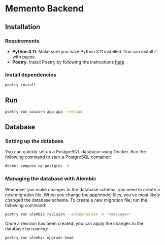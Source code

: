 # Memento Backend

## Installation

### Requirements

- **Python 3.11**: Make sure you have Python 3.11 installed. You can install it with [pyenv](https://github.com/pyenv/pyenv?tab=readme-ov-file#installation).
- **Poetry**: Install Poetry by following the instructions [here](https://python-poetry.org/docs/#installation).

### Install dependencies

```bash
poetry install
```

## Run

```bash
poetry run uvicorn app:app --reload
```

## Database

### Setting up the database

You can quickly set up a PostgreSQL database using Docker. Run the following command to start a
PostgreSQL container:

```bash
docker compose up postgres -d
```

### Managing the database with Alembic

Whenever you make changes to the database schema, you need to create a new migration file. When
you change the app/model files, you've most likely changed the database schema. To create a new
migration file, run the following command:

```bash
poetry run alembic revision --autogenerate -m "<message>"
```

Once a revision has been created, you can apply the changes to the database by running:

```bash
poetry run alembic upgrade head
```
